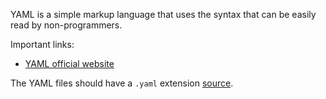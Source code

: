 YAML is a simple markup language that uses the syntax that can be easily read by non-programmers.

Important links:

- [YAML official website](https://yaml.org/)

The YAML files should have a `.yaml` extension [source](https://yaml.org/faq.html).